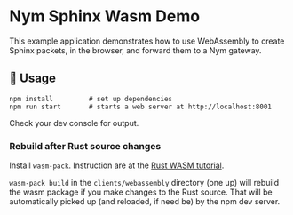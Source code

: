 # Nym Sphinx Wasm Demo

This example application demonstrates how to use WebAssembly to create Sphinx packets, in the browser, and forward them to a Nym gateway.

## 🚴 Usage

```
npm install         # set up dependencies
npm run start       # starts a web server at http://localhost:8001
```

Check your dev console for output.

### Rebuild after Rust source changes

Install `wasm-pack`. Instruction are at the [Rust WASM tutorial](https://rustwasm.github.io/docs/book/game-of-life/hello-world.html).

`wasm-pack build` in the `clients/webassembly` directory (one up) will rebuild the wasm package if you make changes to the Rust source. That will be automatically picked up (and reloaded, if need be) by the npm dev server.
